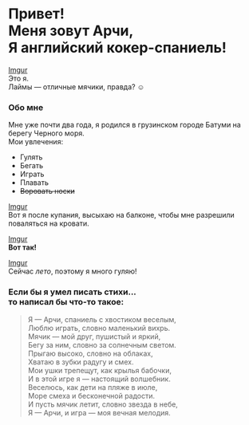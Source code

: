 # Привет!<br>Меня зовут Арчи,<br> Я английский кокер-спаниель!<br>
[Imgur](https://imgur.com/cwVpjSh)<br>
Это я.<br>Лаймы — отличные мячики, правда? ☺

### Обо мне
Мне уже почти два года, я родился в грузинском городе Батуми на берегу Черного моря.<br>
Мои увлечения:
- Гулять
- Бегать
- Играть
- Плавать
- ~~Воровать носки~~
  
[Imgur](https://imgur.com/p4yKDUh)<br>
Вот я после купания, высыхаю на балконе, чтобы мне разрешили поваляться на кровати.<br>

[Imgur](https://imgur.com/rse2aYM)<br>
**Вот так!**

[Imgur](https://imgur.com/0PcfHt3)<br>
Сейчас *лето*, поэтому я много гуляю!

### Если бы я умел писать стихи...<br>то написал бы что-то такое:
>Я — Арчи, спаниель с хвостиком веселым,<br>Люблю играть, словно маленький вихрь.<br>Мячик — мой друг, пушистый и яркий,<br>Бегу за ним, словно за солнечным светом.<br>Прыгаю высоко, словно на облаках,<br>Хватаю в зубки радугу и смех.<br>Мои ушки трепещут, как крылья бабочки,<br>И в этой игре я — настоящий волшебник.<br>Веселюсь, как дети на пляже в июле,<br>Море смеха и бесконечной радости.<br>И пусть мячик летит, словно звезда в небе,<br>Я — Арчи, и игра — моя вечная мелодия.
